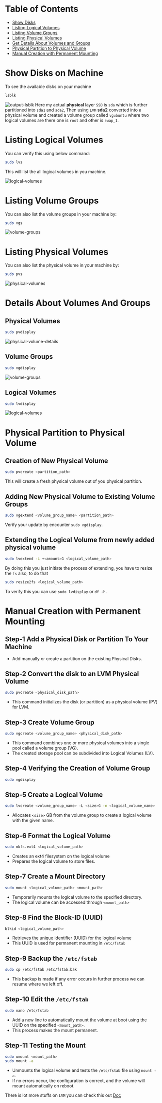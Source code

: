 # Table of Contents
- [Show Disks](#show-disks-on-machine)
- [Listing Logical Volumes](#listing-logical-volumes)
- [Listing Volume Groups](#listing-volume-groups)
- [Listing Physical Volumes](#listing-physical-volumes)
- [Get Details About Volumes and Groups](#details-about-volumes-and-groups)
- [Physical Partition to Physical Volume](#physical-partition-to-physical-volume)
- [Manual Creation with Permanent Mounting](#manual-creation-with-permanent-mounting)

# Show Disks on Machine

To see the available disks on your machine 
```bash
lsblk
```

![output-lsblk](../Images/lsblk-output.png)
Here my actual **physical** layer `SSD` is `sda` which is further partitioned into `sda1` and `sda2`, Then using `LVM` **sda2** converted into a physical volume and created a volume group called `vgubuntu` where two logical volumes are there one is `root` and other is `swap_1`.
# Listing Logical Volumes
You can verify this using below command:

```bash
sudo lvs
```

This will list the all logical volumes in you machine.

![logical-volumes](../Images/logical-volumes.png)
# Listing Volume Groups

You can also list the volume groups in your machine by:

```bash
sudo vgs
```

![volume-groups](../Images/volume-groups.png)
# Listing Physical Volumes

You can also list the physical volume in your machine by:

```bash
sudo pvs

```

![physical-volumes](../Images/physical-volumes.png)
# Details About Volumes And Groups

## Physical Volumes

```bash
sudo pvdisplay
```

![physical-volume-details](../Images/pvdisplay.png)
## Volume Groups

```bash
sudo vgdisplay
```

![volume-groups](../Images/vgdisplay.png)
## Logical Volumes

```bash
sudo lvdisplay
```

![logical-volumes](../Images/lvdisplay.png)
# Physical Partition to Physical Volume
## Creation of New Physical Volume

```bash
sudo pvcreate <partition_path>
```

This will create a fresh physical volume out of you physical partition.
## Adding New Physical Volume to Existing Volume Groups

```bash
sudo vgextend <volume_group_name> <partition_path>
```
Verify your update by encounter `sudo vgdisplay`.
## Extending the Logical Volume from newly added physical volume 

```bash
sudo lvextend -L +<amount>G <logical_volume_path>
```
By doing this you just initiate the process of extending, you have to resize the `fs` also, to do that

```bash
sudo resize2fs <logical_volume_path>
```
To verify this you can use `sudo lvdisplay` or `df -h`.
# Manual Creation with Permanent Mounting

## Step-1 Add a Physical Disk or Partition To Your Machine

- Add manually or create a partition on the existing Physical Disks.
## Step-2 Convert the disk to an LVM Physical Volume

```bash
sudo pvcreate <physical_disk_path>
```

- This command initializes the disk (or partition) as a physical volume (PV) for LVM.
## Step-3 Create Volume Group

```bash
sudo vgcreate <volume_group_name> <physical_disk_path>
```

- This command combines one or more physical volumes into a single pool called a volume group (VG).
- The created storage pool can be subdivided into Logical Volumes (LV).
## Step-4 Verifying the Creation of  Volume Group

```bash
sudo vgdisplay
```
## Step-5 Create a Logical Volume

```bash
sudo lvcreate <volume_group_name> -L <size>G -n <logical_volume_name>
```

- Allocates `<size>` GB from the volume group to create a logical volume with the given name.
## Step-6 Format the Logical Volume

```bash
sudo mkfs.ext4 <logical_volume_path>
```

- Creates an ext4 filesystem on the logical volume
- Prepares the logical volume to store files.
## Step-7 Create a Mount Directory

```bash
sudo mount <logical_volume_path> <mount_path>
```

-  Temporarily mounts the logical volume to the specified directory.
- The logical volume can be accessed through `<mount_path>`
## Step-8 Find the Block-ID (UUID)

```bash
blkid <logical_volume_path>
```

- Retrieves the unique identifier (UUID) for the logical volume
- This UUID is used for permanent mounting in `/etc/fstab`
## Step-9 Backup the `/etc/fstab` 

```bash
sudo cp /etc/fstab /etc/fstab.bak
```

- This backup is made if any error occurs in further process we can resume where we left off.
## Step-10 Edit the `/etc/fstab`

```bash
sudo nano /etc/fstab
```

- Add a new line to automatically mount the volume at boot using the UUID on the specified `<mount_path>`.
- This process makes the mount permanent.
## Step-11 Testing the Mount

```bash
sudo umount <mount_path>
sudo mount -a
```

- Unmounts the logical volume and tests the `/etc/fstab` file using `mount -a`.
- If no errors occur, the configuration is correct, and the volume will mount automatically on reboot.

There is lot more stuffs on `LVM` you can check this out [Doc](https://liquidweb.com/blog/lvm-in-linux-to-manage-storage-devices)
